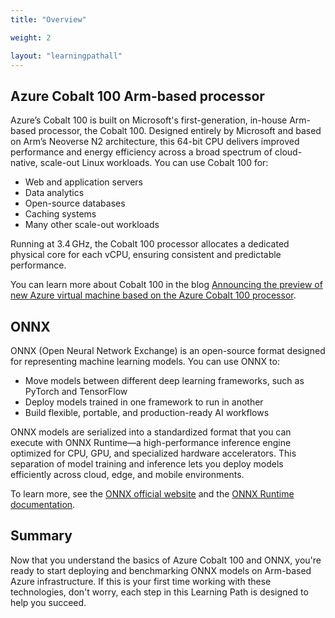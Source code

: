 ```yaml
---
title: "Overview"

weight: 2

layout: "learningpathall"
---
```


## Azure Cobalt 100 Arm-based processor


Azure’s Cobalt 100 is built on Microsoft's first-generation, in-house Arm-based processor, the Cobalt 100. Designed entirely by Microsoft and based on Arm’s Neoverse N2 architecture, this 64-bit CPU delivers improved performance and energy efficiency across a broad spectrum of cloud-native, scale-out Linux workloads. You can use Cobalt 100 for:

- Web and application servers
- Data analytics
- Open-source databases
- Caching systems
- Many other scale-out workloads

Running at 3.4 GHz, the Cobalt 100 processor allocates a dedicated physical core for each vCPU, ensuring consistent and predictable performance.

You can learn more about Cobalt 100 in the blog [Announcing the preview of new Azure virtual machine based on the Azure Cobalt 100 processor](https://techcommunity.microsoft.com/blog/azurecompute/announcing-the-preview-of-new-azure-vms-based-on-the-azure-cobalt-100-processor/4146353).

## ONNX  

ONNX (Open Neural Network Exchange) is an open-source format designed for representing machine learning models. You can use ONNX to:

- Move models between different deep learning frameworks, such as PyTorch and TensorFlow
- Deploy models trained in one framework to run in another
- Build flexible, portable, and production-ready AI workflows

ONNX models are serialized into a standardized format that you can execute with ONNX Runtime—a high-performance inference engine optimized for CPU, GPU, and specialized hardware accelerators. This separation of model training and inference lets you deploy models efficiently across cloud, edge, and mobile environments.

To learn more, see the [ONNX official website](https://onnx.ai/) and the [ONNX Runtime documentation](https://onnxruntime.ai/docs/).

## Summary

Now that you understand the basics of Azure Cobalt 100 and ONNX, you're ready to start deploying and benchmarking ONNX models on Arm-based Azure infrastructure. If this is your first time working with these technologies, don't worry, each step in this Learning Path is designed to help you succeed.
